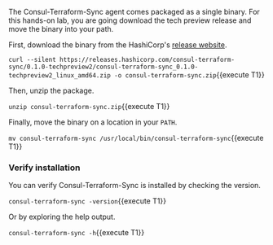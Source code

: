 The Consul-Terraform-Sync agent comes packaged as a single binary. For this hands-on lab,
you are going download the tech preview release and move the binary
into your path.

First, download the binary from the HashiCorp's [release website](https://releases.hashicorp.com).

`curl --silent https://releases.hashicorp.com/consul-terraform-sync/0.1.0-techpreview2/consul-terraform-sync_0.1.0-techpreview2_linux_amd64.zip -o consul-terraform-sync.zip`{{execute T1}}

Then, unzip the package.

`unzip consul-terraform-sync.zip`{{execute T1}}

Finally, move the binary on a location in your `PATH`.

`mv consul-terraform-sync /usr/local/bin/consul-terraform-sync`{{execute T1}}

### Verify installation

You can verify Consul-Terraform-Sync is installed by checking the version.

`consul-terraform-sync -version`{{execute T1}}

Or by exploring the help output.

`consul-terraform-sync -h`{{execute T1}}